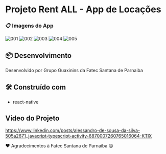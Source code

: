 # Projeto Rent ALL - App de Locações

### 📋 Imagens do App

![001](https://user-images.githubusercontent.com/78795698/143591750-06f2226f-b0ee-49da-96b0-b1a293bded3f.jpeg)
![002](https://user-images.githubusercontent.com/78795698/143591880-cb411d55-3557-4107-bdfd-7a6bb16f74f7.jpeg)
![003](https://user-images.githubusercontent.com/78795698/143591904-8f7f3c37-231b-425b-9958-fee549f44b9e.jpeg)
![004](https://user-images.githubusercontent.com/78795698/143591924-0cc9d2ea-4710-42e6-8caf-2243e6cc18c5.jpeg)
![005](https://user-images.githubusercontent.com/78795698/143591837-3ca9cbe9-059d-4ed8-b5e3-518e8ca68e84.jpeg)

## 📦 Desenvolvimento

Desenvolvido por Grupo Guaxinins da Fatec Santana de Parnaiba

## 🛠️ Construído com
  
  * react-native

## Video do Projeto
  
  https://www.linkedin.com/posts/alessandro-de-sousa-da-silva-505a2671_javacript-typescript-activity-6870007260765016064-KTlX

❤️ Agradecimentos à Fatec Santana de Parnaiba  😊
 
